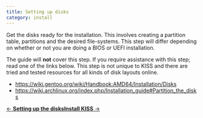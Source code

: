 ```yaml
---
title: Setting up disks
category: install
---
```


Get the disks ready for the installation. This involves creating a partition table, partitions and the desired file-systems. This step will differ depending on whether or not you are doing a BIOS or UEFI installation.

The guide will **not** cover this step. If you require assistance with this step; read one of the links below. This step is not unique to KISS and there are tried and tested resources for all kinds of disk layouts online.

- <https://wiki.gentoo.org/wiki/Handbook:AMD64/Installation/Disks>
- <https://wiki.archlinux.org/index.php/Installation_guide#Partition_the_disks>


[<- **Setting up the disks**](https://getkiss.org/install/disks/)<span id=r>[**Install KISS** ->](https://getkiss.org/install/install-kiss/)</span>
